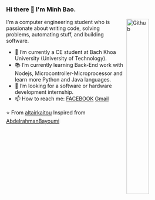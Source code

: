 ### Hi there 👋 I'm Minh Bao.

<img width="35%" align="right" alt="Github" src="https://user-images.githubusercontent.com/48678280/88862734-4903af80-d201-11ea-968b-9c939d88a37c.gif" />

I'm a computer engineering student who is passionate about writing code, solving problems, automating stuff, and building software.

- 🔭 I’m currently a CE student at Bach Khoa University (University of Technology).
- 📚 I’m currently learning Back-End work with Nodejs, Microcontroller-Microprocessor and learn more Python and Java languages.
- 👯 I’m looking for a software or hardware development internship. 
- 📫 How to reach me: [FACEBOOK](https://www.facebook.com/bao.leminh.315) [Gmail](mailto:leminhgiabao@gmail.com)

⭐️ From [altairkaitou](https://github.com/altairkaitou)
Inspired from [AbdelrahmanBayoumi](https://github.com/abdelrahmanbayoumi)
